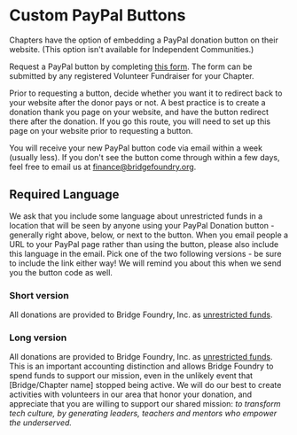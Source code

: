 # Custom PayPal Buttons
Chapters have the option of embedding a PayPal donation button on their website. (This option isn't available for Independent Communities.)

Request a PayPal button by completing [this form](https://docs.google.com/forms/d/e/1FAIpQLSd3q_rYZ1U8464QBMeWYvvno06VLob5eS6tqjm2HCSLXBbStQ/viewform?usp=sf_link). The form can be submitted by any registered Volunteer Fundraiser for your Chapter. 

Prior to requesting a button, decide whether you want it to redirect back to your website after the donor pays or not. A best practice is to create a donation thank you page on your website, and have the button redirect there after the donation. If you go this route, you will need to set up this page on your website prior to requesting a button.

You will receive your new PayPal button code via email within a week (usually less). If you don't see the button come through within a few days, feel free to email us at finance@bridgefoundry.org.

## Required Language
We ask that you include some language about unrestricted funds in a location that will be seen by anyone using your PayPal Donation button - generally right above, below, or next to the button. When you email people a URL to your PayPal page rather than using the button, please also include this language in the email. Pick one of the two following versions - be sure to include the link either way! We will remind you about this when we send you the button code as well.

### Short version
All donations are provided to Bridge Foundry, Inc. as [unrestricted funds](https://rebrand.ly/bridge-foundry-unrestricted-funds).

### Long version
All donations are provided to Bridge Foundry, Inc. as [unrestricted funds](https://rebrand.ly/bridge-foundry-unrestricted-funds).  This is an important accounting distinction and allows Bridge Foundry to spend funds to support our mission, even in the unlikely event that [Bridge/Chapter name] stopped being active.  We will do our best to create activities with volunteers in our area that honor your donation, and appreciate that you are willing to support our shared mission: *to transform tech culture, by generating leaders, teachers and mentors who empower the underserved.*


